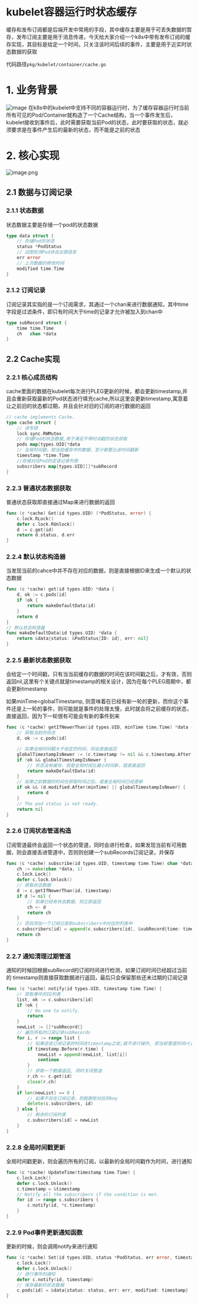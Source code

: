 # kubelet容器运行时状态缓存

缓存和发布订阅都是后端开发中常用的手段，其中缓存主要是用于可丢失数据的暂存，发布订阅主要是用于消息传递，今天给大家介绍一个k8s中带有发布订阅的缓存实现，其目标是给定一个时间，只关注该时间后续的事件，主要是用于近实时状态数据的获取

代码路径`pkg/kubelet/container/cache.go`
# 1. 业务背景
![image](../images/container-cache.png)
在k8s中的kubelet中支持不同的容器运行时，为了缓存容器运行时当前所有可见的Pod/Container就构造了一个Cache结构，当一个事件发生后，kubelet接收到事件后，此时需要获取当前Pod的状态，此时要获取的状态，就必须要求是在事件产生后的最新的状态，而不能是之前的状态

# 2. 核心实现
![image.png](../images/kubelet-cache.png)
## 2.1 数据与订阅记录
### 2.1.1 状态数据
状态数据主要是存储一个pod的状态数据
```go
type data struct {
	// 存储Pod的状态
	status *PodStatus
	// 试图检测Pod状态出错信息
	err error
	// 上次数据的修改时间
	modified time.Time
}

```
### 2.1.2 订阅记录
订阅记录其实指的是一个订阅需求，其通过一个chan来进行数据通知，其中time字段是过滤条件，即只有时间大于time的记录才允许被加入到chan中
```go
type subRecord struct {
	time time.Time
	ch   chan *data
}
```
## 2.2 Cache实现
### 2.2.1 核心成员结构
cache里面的数据在kubelet每次进行PLEG更新的时候，都会更新timestamp,并且会重新获取最新的Pod状态进行填充cache,所以这里会更新timestamp,寓意着让之前旧的状态都过期，并且会针对旧的订阅的进行数据的返回
```go
// cache implements Cache.
type cache struct {
	// 读写锁
	lock sync.RWMutex
	// 存储Pod的状态数据,用于满足不带时间戳的状态获取
	pods map[types.UID]*data
    // 全局时间戳，即当前缓存中的数据，至少都要比该时间戳新
	timestamp *time.Time
	//存储对应Pod的定语记录列表
	subscribers map[types.UID][]*subRecord
}
```
### 2.2.3 普通状态数据获取
普通状态获取即直接通过Map来进行数据的返回
```go
func (c *cache) Get(id types.UID) (*PodStatus, error) {
	c.lock.RLock()
	defer c.lock.RUnlock()
	d := c.get(id)
	return d.status, d.err
}


```
### 2.2.4 默认状态构造器
当发现当前的cahce中并不存在对应的数据，则是直接根据ID来生成一个默认的状态数据
```go
func (c *cache) get(id types.UID) *data {
	d, ok := c.pods[id]
	if !ok {
		return makeDefaultData(id)
	}
	return d
}
// 默认状态构造器
func makeDefaultData(id types.UID) *data {
	return &data{status: &PodStatus{ID: id}, err: nil}
}
```
### 2.2.5 最新状态数据获取
会给定一个时间戳，只有当当前缓存的数据的时间在该时间戳之后，才有效，否则返回nil,这里有个关键点就是timestamp的相关设计，因为在每个PLEG周期中，都会更新timestamp

如果minTime<globalTimestamp, 则意味着在已经有新一轮的更新，而你这个事件还是上一轮的事件，则可能就是事件的处理太慢，此时就会将之前缓存的状态，直接返回，因为下一轮很有可能会有新的事件到来
```go
func (c *cache) getIfNewerThan(id types.UID, minTime time.Time) *data {
	// 获取当前的状态
	d, ok := c.pods[id]

    // 如果全局时间戳大于给定的时间，则会直接返回
	globalTimestampIsNewer := (c.timestamp != nil && c.timestamp.After(minTime))
	if !ok && globalTimestampIsNewer {
		// 状态没有缓存，但是全局时间比最小时间新，就直接返回
		return makeDefaultData(id)
	}
    // 如果之前数据的时间在获取时间之后，或者全局时间已经更新
	if ok && (d.modified.After(minTime) || globalTimestampIsNewer) {
		return d
	}
	// The pod status is not ready.
	return nil
}
```

### 2.2.6 订阅状态管道构造
订阅管道最终会返回一个状态的管道，同时会进行检查，如果发现当前有可用数据，则会直接丢进管道中，否则则创建一个subRecords订阅记录，并保存
```go
func (c *cache) subscribe(id types.UID, timestamp time.Time) chan *data {
	ch := make(chan *data, 1)
	c.lock.Lock()
	defer c.lock.Unlock()
    // 获取状态数据
	d := c.getIfNewerThan(id, timestamp)
	if d != nil {
		// 如果已经有状态数据，则立即返回
		ch <- d
		return ch
	}
	// 否则添加一个订阅记录到subscribers中对应的列表中
	c.subscribers[id] = append(c.subscribers[id], &subRecord{time: timestamp, ch: ch})
	return ch
}
```
### 2.2.7 通知清理过期管道
通知的时候回根据subRecord的订阅时间进行检测，如果订阅时间已经超过当前的 timestamp则直接获取数据进行返回，最后只会保留那些还未过期的订阅记录
```go
func (c *cache) notify(id types.UID, timestamp time.Time) {
	// 获取事件的ID列表
	list, ok := c.subscribers[id]
	if !ok {
		// No one to notify.
		return
	}
	newList := []*subRecord{}
    // 遍历所有的订阅记录subRecords
	for i, r := range list {
		// 如果这些订阅记录的时间在timestamp之前,就不进行操作, 即当前管道时间>timestamp
		if timestamp.Before(r.time) {
			newList = append(newList, list[i])
			continue
		}
		// 获取一个数据返回, 同时关闭管道
		r.ch <- c.get(id)
		close(r.ch)
	}
	if len(newList) == 0 {
		// 如果不存在订阅记录，则就删除对应的key
		delete(c.subscribers, id)
	} else {
		// 剩余的订阅列表
		c.subscribers[id] = newList
	}
}
```
### 2.2.8 全局时间戳更新
全局时间戳更新，则会遍历所有的订阅，以最新的全局时间戳作为时间，进行通知
```go
func (c *cache) UpdateTime(timestamp time.Time) {
	c.lock.Lock()
	defer c.lock.Unlock()
	c.timestamp = &timestamp
	// Notify all the subscribers if the condition is met.
	for id := range c.subscribers {
		c.notify(id, *c.timestamp)
	}
}

```
### 2.2.9 Pod事件更新通知函数
更新的时候，则会调用notify来进行通知
```go
func (c *cache) Set(id types.UID, status *PodStatus, err error, timestamp time.Time) {
	c.lock.Lock()
	defer c.lock.Unlock()
    // 进行事件的通知
	defer c.notify(id, timestamp)
    // 保存最新的状态数据 
	c.pods[id] = &data{status: status, err: err, modified: timestamp}
}
```
